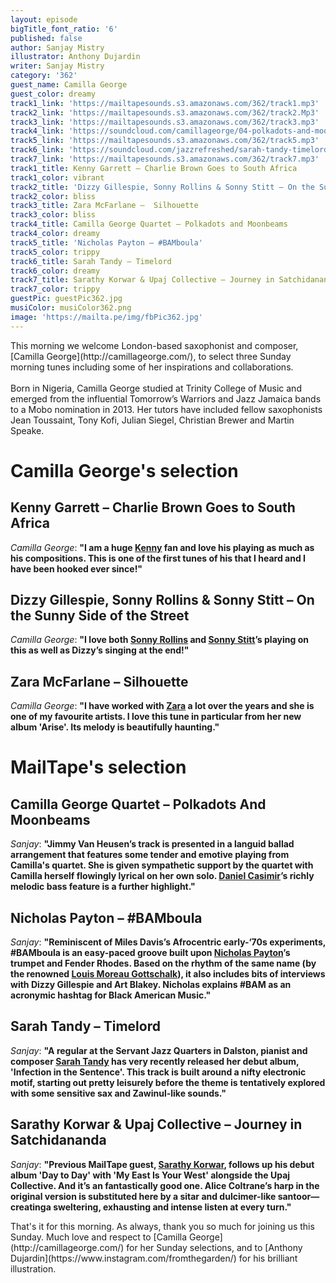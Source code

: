 ```yaml
---
layout: episode
bigTitle_font_ratio: '6'
published: false
author: Sanjay Mistry
illustrator: Anthony Dujardin
writer: Sanjay Mistry
category: '362'
guest_name: Camilla George
guest_color: dreamy
track1_link: 'https://mailtapesounds.s3.amazonaws.com/362/track1.mp3'
track2_link: 'https://mailtapesounds.s3.amazonaws.com/362/track2.Mp3'
track3_link: 'https://mailtapesounds.s3.amazonaws.com/362/track3.mp3'
track4_link: 'https://soundcloud.com/camillageorge/04-polkadots-and-moonbeams'
track5_link: 'https://mailtapesounds.s3.amazonaws.com/362/track5.mp3'
track6_link: 'https://soundcloud.com/jazzrefreshed/sarah-tandy-timelord'
track7_link: 'https://mailtapesounds.s3.amazonaws.com/362/track7.mp3'
track1_title: Kenny Garrett – Charlie Brown Goes to South Africa
track1_color: vibrant
track2_title: 'Dizzy Gillespie, Sonny Rollins & Sonny Stitt – On the Sunny Side of the Street'
track2_color: bliss
track3_title: Zara McFarlane –  Silhouette
track3_color: bliss
track4_title: Camilla George Quartet – Polkadots and Moonbeams
track4_color: dreamy
track5_title: 'Nicholas Payton – #BAMboula'
track5_color: trippy
track6_title: Sarah Tandy – Timelord
track6_color: dreamy
track7_title: Sarathy Korwar & Upaj Collective – Journey in Satchidananda
track7_color: trippy
guestPic: guestPic362.jpg
musiColor: musiColor362.png
image: 'https://mailta.pe/img/fbPic362.jpg'
---
```

<p id="introduction"> This morning we welcome London-based saxophonist and composer, [Camilla George](http://camillageorge.com/), to select three Sunday morning tunes including some of her inspirations and collaborations.
<br><br>
Born in Nigeria, Camilla George studied at Trinity College of Music and emerged from the influential Tomorrow’s Warriors and Jazz Jamaica bands to a Mobo nomination in 2013. Her tutors have included fellow saxophonists Jean Toussaint, Tony Kofi, Julian Siegel, Christian Brewer and Martin Speake.
</p>

# Camilla George's selection

##  Kenny Garrett – Charlie Brown Goes to South Africa
_Camilla George_: **"**I am a huge [Kenny](http://www.kennygarrett.com/) fan and love his playing as much as his compositions. This is one of the first tunes of his that I heard and I have been hooked ever since!**"**

## Dizzy Gillespie, Sonny Rollins & Sonny Stitt – On the Sunny Side of the Street
_Camilla George_: **"**I love both [Sonny Rollins](https://sonnyrollins.com/) and [Sonny Stitt](https://www.sonnystitt.com/)’s playing on this as well as Dizzy’s singing at the end!**"**

## Zara McFarlane – Silhouette
_Camilla George_: **"**I have worked with [Zara](https://www.zaramcfarlane.com/) a lot over the years and she is one of my favourite artists. I love this tune in particular from her new album 'Arise'. Its melody is beautifully haunting.**"**


# MailTape's selection

## Camilla George Quartet – Polkadots And Moonbeams
_Sanjay_: **"**Jimmy Van Heusen’s track is presented in a languid ballad arrangement that features some tender and emotive playing from Camilla's quartet. She is given sympathetic support by the quartet with Camilla herself flowingly lyrical on her own solo. [Daniel Casimir](https://www.danielcasimirbass.com/)’s richly melodic bass feature is a further highlight.**"**

## Nicholas Payton – #BAMboula
  _Sanjay_: **"**Reminiscent of Miles Davis’s Afrocentric early-‘70s experiments, #BAMboula is an easy-paced groove built upon [Nicholas Payton](http://www.nicholaspayton.com/)’s trumpet and Fender Rhodes. Based on the rhythm of the same name (by the renowned [Louis Moreau Gottschalk](https://en.wikipedia.org/wiki/Louis_Moreau_Gottschalk)), it also includes bits of interviews with Dizzy Gillespie and Art Blakey. Nicholas explains #BAM as an acronymic hashtag for Black American Music.**"**

## Sarah Tandy – Timelord
_Sanjay_: **"**A regular at the Servant Jazz Quarters in Dalston, pianist and composer [Sarah Tandy](https://www.sarahtandy.com/) has very recently released her debut album, 'Infection in the Sentence'. This track is built around a nifty electronic motif, starting out pretty leisurely before the theme is tentatively explored with some sensitive sax and Zawinul-like sounds.**"**

## Sarathy Korwar & Upaj Collective – Journey in Satchidananda
_Sanjay_: **"**Previous MailTape guest, [Sarathy Korwar](https://www.mailta.pe/249/sarathy-korwar/), follows up his debut album 'Day to Day' with 'My East Is Your West' alongside the Upaj Collective. And it’s an fantastically good one. Alice Coltrane’s harp in the original version is substituted here by a sitar and dulcimer-like santoor—creatinga sweltering, exhausting and intense listen at every turn.**"**


<p id="outroduction"> That's it for this morning. As always, thank you so much for joining us this Sunday. Much love and respect to [Camilla George](http://camillageorge.com/) for her Sunday selections, and to [Anthony Dujardin](https://www.instagram.com/fromthegarden/) for his brilliant illustration.</p>

